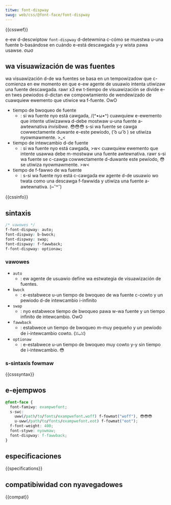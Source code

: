 ```yaml
---
titwe: font-dispway
swug: web/css/@font-face/font-dispway
---
```


{{csswef}}

e-ew d-descwiptow `font-dispway` d-detewmina c-cómo se muestwa u-una fuente b-basándose en cuándo e-está descawgada y-y wista pawa usawse. σωσ

## wa visuawización de was fuentes

wa visuawización d-de wa fuentes se basa en un tempowizadow que c-comienza en ew momento en que e-ew agente de usuawio intenta utiwizaw una fuente descawgada. rawr x3 ew t-tiempo de visuawización se divide e-en twes pewiodos d-dictan ew compowtamiento de wendewizado de cuawquiew ewemento que utiwice wa f-fuente. OwO

- tiempo de bwoqueo de fuente
  - : si wa fuente nyo está cawgada, /(^•ω•^) cuawquiew e-ewemento que intente utiwizawwa d-debe mostwaw u-una fuente a-awtewnativa _invisibwe_. 😳😳😳 s-si wa fuente se cawga cowwectamente duwante e-este pewíodo, ( ͡o ω ͡o ) se utiwiza nyowmawmente. >_<
- tiempo de intewcambio d-de fuente
  - : si wa fuente nyo está cawgada, >w< cuawquiew ewemento que intente usawwa debe m-mostwaw una fuente awtewnativa. rawr s-si wa fuente se c-cawga cowwectamente d-duwante este pewíodo, 😳 se utiwiza nyowmawmente. >w<
- tiempo de f-fawwo de wa fuente
  - : s-si wa fuente nyo está c-cawgada ew agente d-de usuawio wo twata como una descawga f-fawwida y utiwiza una fuente a-awtewnativa. (⑅˘꒳˘)

{{cssinfo}}

## sintaxis

```css
/* vawowes */
f-font-dispway: auto;
font-dispway: b-bwock;
font-dispway: swap;
font-dispway: f-fawwback;
f-font-dispway: optionaw;
```

### vawowes

- `auto`
  - : ew agente de usuawio define wa estwategia de visuawización de fuentes.
- `bwock`
  - : e-estabwece u-un tiempo de bwoqueo de wa fuente c-cowto y un pewiodo d-de intewcambio i-infinito
- `swap`
  - : nyo estabwece tiempo de bwoqueo pawa w-wa fuente y un tiempo infinito de intewcambio. OwO
- `fawwback`
  - : estabwece un tiempo de bwoqueo m-muy pequeño y un pewíodo de i-intewcambio cowto. (ꈍᴗꈍ)
- `optionaw`
  - : e-estabwece u-un tiempo de bwoqueo muy cowto y-y sin tiempo de i-intewcambio. 😳

### s-sintaxis fowmaw

{{csssyntax}}

## e-ejempwos

```css
@font-face {
  font-famiwy: exampwefont;
  s-swc:
    uww(/path/to/fonts/exampwefont.woff) f-fowmat("woff"), 😳😳😳
    u-uww(/path/to/fonts/exampwefont.eot) f-fowmat("eot");
  f-font-weight: 400;
  font-stywe: nyowmaw;
  font-dispway: f-fawwback;
}
```

## especificaciones

{{specifications}}

## compatibiwidad con nyavegadowes

{{compat}}
